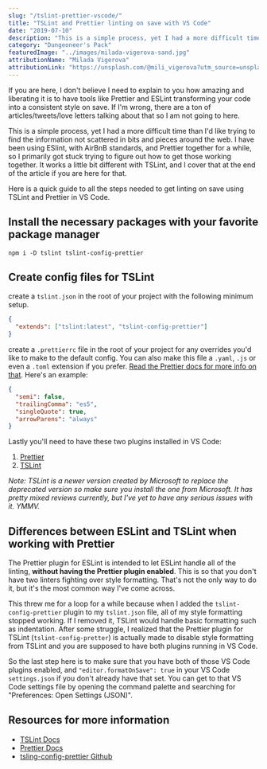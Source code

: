 ```yaml
---
slug: "/tslint-prettier-vscode/"
title: "TSLint and Prettier linting on save with VS Code"
date: "2019-07-10"
description: "This is a simple process, yet I had a more difficult time than I'd like trying to find the information not scattered in bits and pieces around the web."
category: "Dungeoneer's Pack"
featuredImage: "../images/milada-vigerova-sand.jpg"
attributionName: "Milada Vigerova"
attributionLink: "https://unsplash.com/@mili_vigerova?utm_source=unsplash&amp;utm_medium=referral&amp;utm_content=creditCopyText"
---
```


If you are here, I don't believe I need to explain to you how amazing and liberating it is to have tools like Prettier and ESLint transforming your code into a consistent style on save. If I'm wrong, there are a ton of articles/tweets/love letters talking about that so I am not going to here.

This is a simple process, yet I had a more difficult time than I'd like trying to find the information not scattered in bits and pieces around the web. I have been using ESlint, with AirBnB standards, and Prettier together for a while, so I primarily got stuck trying to figure out how to get those working together. It works a little bit different with TSLint, and I cover that at the end of the article if you are here for that.

Here is a quick guide to all the steps needed to get linting on save using TSLint and Prettier in VS Code.

## Install the necessary packages with your favorite package manager

`npm i -D tslint tslint-config-prettier`

## Create config files for TSLint

create a `tslint.json` in the root of your project with the following minimum setup.

```json
{
  "extends": ["tslint:latest", "tslint-config-prettier"]
}
```

create a `.prettierrc` file in the root of your project for any overrides you'd like to make to the default config. You can also make this file a `.yaml`, `.js` or even a `.toml` extension if you prefer. [Read the Prettier docs for more info on that](https://prettier.io/docs/en/configuration.html). Here's an example:

```json
{
  "semi": false,
  "trailingComma": "es5",
  "singleQuote": true,
  "arrowParens": "always"
}
```

Lastly you'll need to have these two plugins installed in VS Code:

1. [Prettier](https://marketplace.visualstudio.com/items?itemName=esbenp.prettier-vscode)
2. [TSLint](https://marketplace.visualstudio.com/items?itemName=ms-vscode.vscode-typescript-tslint-plugin)

_Note: TSLint is a newer version created by Microsoft to replace the deprecated version so make sure you install the one from Microsoft. It has pretty mixed reviews currently, but I've yet to have any serious issues with it. YMMV._

## Differences between ESLint and TSLint when working with Prettier

The Prettier plugin for ESLint is intended to let ESLint handle all of the linting, **without having the Prettier plugin enabled**. This is so that you don't have two linters fighting over style formatting. That's not the only way to do it, but it's the most common way I've come across.

This threw me for a loop for a while because when I added the `tslint-config-prettier` plugin to my `tslint.json` file, all of my style formatting stopped working. If I removed it, TSLint would handle basic formatting such as indentation. After some struggle, I realized that the Prettier plugin for TSLint (`tslint-config-pretter`) is actually made to disable style formatting from TSLint and you are supposed to have both plugins running in VS Code.

So the last step here is to make sure that you have both of those VS Code plugins enabled, and `"editor.formatOnSave": true` in your VS Code `settings.json` if you don't already have that set. You can get to that VS Code settings file by opening the command palette and searching for "Preferences: Open Settings (JSON)".

## Resources for more information

- [TSLint Docs](https://palantir.github.io/tslint/)
- [Prettier Docs](https://prettier.io/docs/en/install.html)
- [tsling-config-prettier Github](https://github.com/prettier/tslint-config-prettier)

